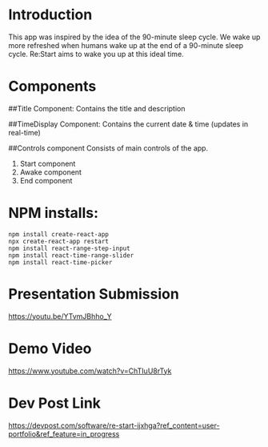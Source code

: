 # Introduction
This app was inspired by the idea of the 90-minute sleep cycle. We wake up more refreshed when humans wake up at the end of a 90-minute sleep cycle.
Re:Start aims to wake you up at this ideal time.

# Components
##Title Component:
Contains the title and description

##TimeDisplay Component:
Contains the current date & time (updates in real-time)

##Controls component
Consists of main controls of the app.
1. Start component
2. Awake component
3. End component


# NPM installs:
```
npm install create-react-app
npx create-react-app restart
npm install react-range-step-input
npm install react-time-range-slider
npm install react-time-picker
```

# Presentation Submission
https://youtu.be/YTvmJBhho_Y

# Demo Video
https://www.youtube.com/watch?v=ChTIuU8rTyk

# Dev Post Link
https://devpost.com/software/re-start-ijxhga?ref_content=user-portfolio&ref_feature=in_progress
